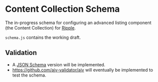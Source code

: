 # Content Collection Schema

The in-progress schema for configuring an advanced listing component (the Content Collection) for [Ripple](https://github.com/dpc-sdp/ripple).

`schema.js` contains the working draft.

## Validation

- A [JSON Schema](https://json-schema.org/) version will be implemented.
- https://github.com/ajv-validator/ajv will eventually be implemented to test the schema.
